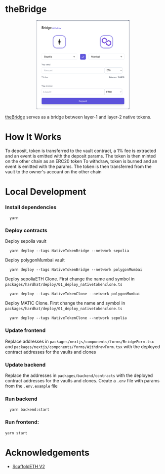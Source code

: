 # theBridge

<p align="center">
  <img src="theBridge.png" alt="The Bridge" width="300">
</p>

[theBridge](https://thebridge-alpha.vercel.app) serves as a bridge between layer-1 and layer-2 native tokens.

# How It Works

To deposit, token is transferred to the vault contract, a 1% fee is extracted and an event is emitted with the deposit params. The token is then minted on the other chain as an ERC20 token
To withdraw, token is burned and an event is emitted with the params. The token is then transferred from the vault to the owner's account on the other chain

# Local Development

### Install dependencies

```shell
  yarn
```

### Deploy contracts

Deploy sepolia vault

```shell
  yarn deploy --tags NativeTokenBridge --network sepolia
```

Deploy polygonMumbai vault

```shell
  yarn deploy --tags NativeTokenBridge --network polygonMumbai
```

Deploy sepoliaETH Clone. First change the name and symbol in `packages/hardhat/deploy/01_deploy_nativetokenclone.ts`

```shell
  yarn deploy --tags NativeTokenClone --network polygonMumbai
```

Deploy MATIC Clone. First change the name and symbol in `packages/hardhat/deploy/01_deploy_nativetokenclone.ts`

```shell
  yarn deploy --tags NativeTokenClone --network sepolia
```

### Update frontend

Replace addresses in `packages/nextjs/components/forms/BridgeForm.tsx` and `packages/nextjs/components/forms/WithdrawForm.tsx` with the deployed contract addresses for the vaults and clones

### Update backend

Replace the addresses in `packages/backend/contracts` with the deployed contract addresses for the vaults and clones. Create a `.env` file with params from the `.env.example` file

### Run backend

```shell
  yarn backend:start
```

### Run frontend:

```shell
yarn start
```

# Acknowledgements

- [ScaffoldETH V2](https://github.com/scaffold-eth/se-2)
